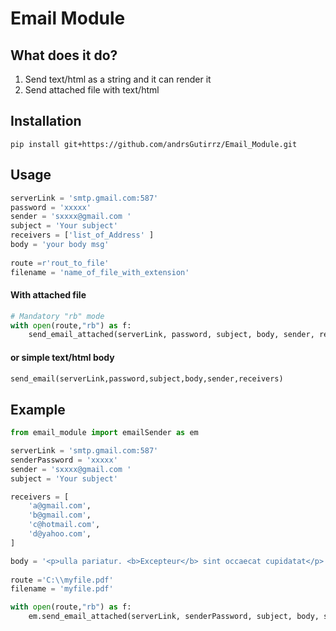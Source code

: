 # Email Module

## What does it do?
1. Send text/html as a string and it can render it
2. Send attached file with text/html

## Installation
```shell
pip install git+https://github.com/andrsGutirrz/Email_Module.git  
```

## Usage
```python
serverLink = 'smtp.gmail.com:587'  
password = 'xxxxx'  
sender = 'sxxxx@gmail.com '  
subject = 'Your subject'  
receivers = ['list_of_Address' ]  
body = 'your body msg'  
      
route =r'rout_to_file'  
filename = 'name_of_file_with_extension'  
```

#### With attached file
```python
# Mandatory "rb" mode
with open(route,"rb") as f:  
    send_email_attached(serverLink, password, subject, body, sender, receivers, f,filename)
```

#### or simple text/html body
```python
send_email(serverLink,password,subject,body,sender,receivers)
```

## Example
```python
from email_module import emailSender as em

serverLink = 'smtp.gmail.com:587'
senderPassword = 'xxxxx'
sender = 'sxxxx@gmail.com '
subject = 'Your subject'

receivers = [
    'a@gmail.com',
    'b@gmail.com',
    'c@hotmail.com',
    'd@yahoo.com',
]

body = '<p>ulla pariatur. <b>Excepteur</b> sint occaecat cupidatat</p>'
      
route ='C:\\myfile.pdf'
filename = 'myfile.pdf'

with open(route,"rb") as f:
    em.send_email_attached(serverLink, senderPassword, subject, body, sender, receivers, f,filename)
```